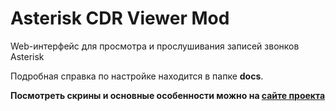# Asterisk CDR Viewer Mod

Web-интерфейс для просмотра и прослушивания записей звонков Asterisk

Подробная справка по настройке находится в папке **docs**.

**Посмотреть скрины и основные особенности можно на [сайте проекта](http://prog-it.github.io/Asterisk-CDR-Viewer-Mod)**

